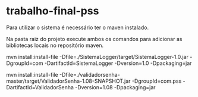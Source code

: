 # trabalho-final-pss

Para utilizar o sistema é necessário ter o maven instalado.


Na pasta raiz do projeto execute ambos os comandos para adicionar as bibliotecas locais no repositório maven.

mvn install:install-file -Dfile=./SistemaLogger/target/SistemaLogger-1.0.jar -DgroupId=com -DartifactId=SistemaLogger -Dversion=1.0 -Dpackaging=jar

mvn install:install-file -Dfile=./validadorsenha-master/target/ValidadorSenha-1.08-SNAPSHOT.jar -DgroupId=com.pss -DartifactId=ValidadorSenha -Dversion=1.08 -Dpackaging=jar

